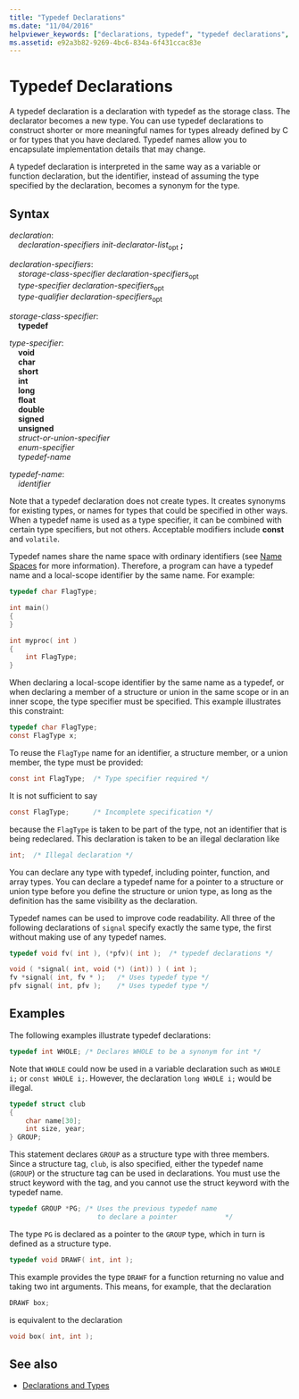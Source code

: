 ```yaml
---
title: "Typedef Declarations"
ms.date: "11/04/2016"
helpviewer_keywords: ["declarations, typedef", "typedef declarations", "types [C], declarations"]
ms.assetid: e92a3b82-9269-4bc6-834a-6f431ccac83e
---
```

# Typedef Declarations

A typedef declaration is a declaration with typedef as the storage class. The declarator becomes a new type. You can use typedef declarations to construct shorter or more meaningful names for types already defined by C or for types that you have declared. Typedef names allow you to encapsulate implementation details that may change.

A typedef declaration is interpreted in the same way as a variable or function declaration, but the identifier, instead of assuming the type specified by the declaration, becomes a synonym for the type.

## Syntax

*declaration*:<br/>
&nbsp;&nbsp;&nbsp;&nbsp;*declaration-specifiers init-declarator-list*<sub>opt</sub> **;**

*declaration-specifiers*:<br/>
&nbsp;&nbsp;&nbsp;&nbsp;*storage-class-specifier declaration-specifiers*<sub>opt</sub> <br/>
&nbsp;&nbsp;&nbsp;&nbsp;*type-specifier declaration-specifiers*<sub>opt</sub> <br/>
&nbsp;&nbsp;&nbsp;&nbsp;*type-qualifier declaration-specifiers*<sub>opt</sub>

*storage-class-specifier*:<br/>
&nbsp;&nbsp;&nbsp;&nbsp;**typedef**

*type-specifier*:<br/>
&nbsp;&nbsp;&nbsp;&nbsp;**void**<br/>
&nbsp;&nbsp;&nbsp;&nbsp;**char**<br/>
&nbsp;&nbsp;&nbsp;&nbsp;**short**<br/>
&nbsp;&nbsp;&nbsp;&nbsp;**int**<br/>
&nbsp;&nbsp;&nbsp;&nbsp;**long**<br/>
&nbsp;&nbsp;&nbsp;&nbsp;**float**<br/>
&nbsp;&nbsp;&nbsp;&nbsp;**double**<br/>
&nbsp;&nbsp;&nbsp;&nbsp;**signed**<br/>
&nbsp;&nbsp;&nbsp;&nbsp;**unsigned**<br/>
&nbsp;&nbsp;&nbsp;&nbsp;*struct-or-union-specifier*<br/>
&nbsp;&nbsp;&nbsp;&nbsp;*enum-specifier*<br/>
&nbsp;&nbsp;&nbsp;&nbsp;*typedef-name*

*typedef-name*:<br/>
&nbsp;&nbsp;&nbsp;&nbsp;*identifier*

Note that a typedef declaration does not create types. It creates synonyms for existing types, or names for types that could be specified in other ways. When a typedef name is used as a type specifier, it can be combined with certain type specifiers, but not others. Acceptable modifiers include **const** and `volatile`.

Typedef names share the name space with ordinary identifiers (see [Name Spaces](../c-language/name-spaces.md) for more information). Therefore, a program can have a typedef name and a local-scope identifier by the same name. For example:

```C
typedef char FlagType;

int main()
{
}

int myproc( int )
{
    int FlagType;
}
```

When declaring a local-scope identifier by the same name as a typedef, or when declaring a member of a structure or union in the same scope or in an inner scope, the type specifier must be specified. This example illustrates this constraint:

```C
typedef char FlagType;
const FlagType x;
```

To reuse the `FlagType` name for an identifier, a structure member, or a union member, the type must be provided:

```C
const int FlagType;  /* Type specifier required */
```

It is not sufficient to say

```C
const FlagType;      /* Incomplete specification */
```

because the `FlagType` is taken to be part of the type, not an identifier that is being redeclared. This declaration is taken to be an illegal declaration like

```C
int;  /* Illegal declaration */
```

You can declare any type with typedef, including pointer, function, and array types. You can declare a typedef name for a pointer to a structure or union type before you define the structure or union type, as long as the definition has the same visibility as the declaration.

Typedef names can be used to improve code readability. All three of the following declarations of `signal` specify exactly the same type, the first without making use of any typedef names.

```C
typedef void fv( int ), (*pfv)( int );  /* typedef declarations */

void ( *signal( int, void (*) (int)) ) ( int );
fv *signal( int, fv * );   /* Uses typedef type */
pfv signal( int, pfv );    /* Uses typedef type */
```

## Examples

The following examples illustrate typedef declarations:

```C
typedef int WHOLE; /* Declares WHOLE to be a synonym for int */
```

Note that `WHOLE` could now be used in a variable declaration such as `WHOLE i;` or `const WHOLE i;`. However, the declaration `long WHOLE i;` would be illegal.

```C
typedef struct club
{
    char name[30];
    int size, year;
} GROUP;
```

This statement declares `GROUP` as a structure type with three members. Since a structure tag, `club`, is also specified, either the typedef name (`GROUP`) or the structure tag can be used in declarations. You must use the struct keyword with the tag, and you cannot use the struct keyword with the typedef name.

```C
typedef GROUP *PG; /* Uses the previous typedef name
                      to declare a pointer            */
```

The type `PG` is declared as a pointer to the `GROUP` type, which in turn is defined as a structure type.

```C
typedef void DRAWF( int, int );
```

This example provides the type `DRAWF` for a function returning no value and taking two int arguments. This means, for example, that the declaration

```C
DRAWF box;
```

is equivalent to the declaration

```C
void box( int, int );
```

## See also

- [Declarations and Types](../c-language/declarations-and-types.md)
